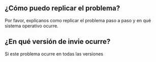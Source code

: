 ## ¿Cómo puedo replicar el problema?

Por favor, explícanos como replicar el problema paso a paso y en qué sistema operativo ocurre.

## ¿En qué versión de invie ocurre?

Si este problema ocurre en todas las versiones

